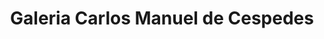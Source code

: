 ---
title: "Galeria Carlos Manuel de Cespedes"
url: /palma-soriano/galeria-carlos-manuel-de-cespedes/
shop: arte
---